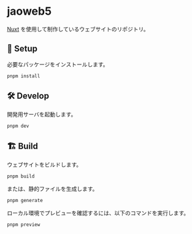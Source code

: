 # jaoweb5

[Nuxt](https://nuxt.com/) を使用して制作しているウェブサイトのリポジトリ。

## 🚀 Setup

必要なパッケージをインストールします。

```bash
pnpm install
```

## 🛠 Develop

開発用サーバを起動します。

```bash
pnpm dev
```

## 🏗 Build

ウェブサイトをビルドします。

```bash
pnpm build
```

または、静的ファイルを生成します。

```bash
pnpm generate
```

ローカル環境でプレビューを確認するには、以下のコマンドを実行します。

```bash
pnpm preview
```
